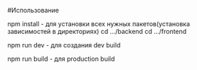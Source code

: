 #Использование

npm install - для установки всех нужных пакетов(установка зависимостей в директориях)
cd .../backend
cd .../frontend


npm run dev - для создания dev build

npm run build - для production build
